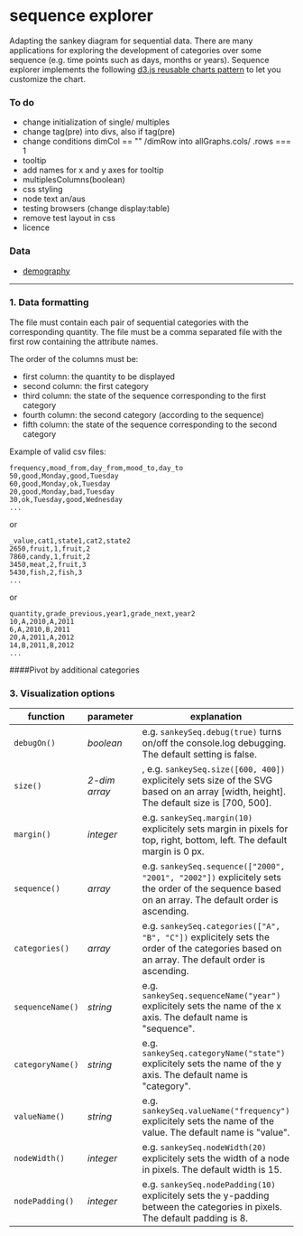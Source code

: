 # sequence explorer
Adapting the sankey diagram for sequential data. There are many applications for exploring the development of categories over some sequence (e.g. time points such as days, months or years).
Sequence explorer implements the following [d3.js reusable charts pattern](https://github.com/EE2dev/d3-template) to let you customize the chart.

<!--
[Here](https://youtu.be/B8a2O6L31_w) is a link to a video explaining how to use item explorer with your own data and [here](http://www.ankerst.de/Mihael/proj/mbc/) is a web site introducing item explorer.
--->

### To do

- change initialization of single/ multiples
- change tag(pre) into divs, also if tag(pre)
- change conditions dimCol == "" /dimRow into allGraphs.cols/ .rows === 1
- tooltip
- add names for x and y axes for tooltip
- multiplesColumns(boolean)
- css styling
- node text an/aus
- testing browsers (change display:table)
- remove test layout in css
- licence

### Data

- [demography](http://www.bib-demografie.de/DE/ZahlenundFakten/02/Tabellen/t_02_01_bevstand_d_1960_2060.html;jsessionid=F996B8093DC563B8B2A5F791C5683174.2_cid292?nn=3074120)
-----------------------

### 1. Data formatting

The file must contain each pair of sequential categories with the corresponding quantity.
The file must be a comma separated file with the first row containing the attribute names.

The order of the columns must be:
* first column: the quantity to be displayed 
* second column: the first category 
* third column: the state of the sequence corresponding to the first category
* fourth column: the second category (according to the sequence) 
* fifth column: the state of the sequence corresponding to the second category

Example of valid csv files:
```
frequency,mood_from,day_from,mood_to,day_to
50,good,Monday,good,Tuesday
60,good,Monday,ok,Tuesday
20,good,Monday,bad,Tuesday
30,ok,Tuesday,good,Wednesday
...
```
or
```
_value,cat1,state1,cat2,state2
2650,fruit,1,fruit,2
7860,candy,1,fruit,2
3450,meat,2,fruit,3
5430,fish,2,fish,3
...
```
or
```
quantity,grade_previous,year1,grade_next,year2
10,A,2010,A,2011
6,A,2010,B,2011
20,A,2011,A,2012
14,B,2011,B,2012
...
```

####Pivot by additional categories

### 3. Visualization options
function | parameter | explanation
------------ | -------|------
`debugOn()` | *boolean* | e.g. `sankeySeq.debug(true)` turns on/off the console.log debugging. The default setting is false.
`size()` | *2-dim array* |, e.g. `sankeySeq.size([600, 400])` explicitely sets size of the SVG based on an array [width, height]. The default size is [700, 500].
`margin()` | *integer* | e.g. `sankeySeq.margin(10)` explicitely sets margin in pixels for top, right, bottom, left. The default margin is 0 px.
`sequence()` | *array* | e.g. `sankeySeq.sequence(["2000", "2001", "2002"])` explicitely sets the order of the sequence based on an array. The default order is ascending.
`categories()` | *array* | e.g. `sankeySeq.categories(["A", "B", "C"])` explicitely sets the order of the categories based on an array. The default order is ascending.
`sequenceName()` | *string* | e.g. `sankeySeq.sequenceName("year")` explicitely sets the name of the x axis. The default name is "sequence".
`categoryName()` | *string* | e.g. `sankeySeq.categoryName("state")` explicitely sets the name of the y axis. The default name is "category".
`valueName()` | *string* | e.g. `sankeySeq.valueName("frequency")` explicitely sets the name of the value. The default name is "value".
`nodeWidth()` | *integer* | e.g. `sankeySeq.nodeWidth(20)` explicitely sets the width of a node in pixels. The default width is 15.
`nodePadding()` | *integer* | e.g. `sankeySeq.nodePadding(10)` explicitely sets the y-padding between the categories in pixels. The default padding is 8.
